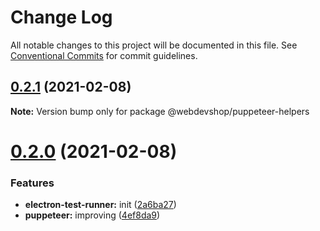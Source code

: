 # Change Log

All notable changes to this project will be documented in this file.
See [Conventional Commits](https://conventionalcommits.org) for commit guidelines.

## [0.2.1](https://github.com/webdevshop/webdevshop-lerna/compare/v0.2.0...v0.2.1) (2021-02-08)

**Note:** Version bump only for package @webdevshop/puppeteer-helpers





# [0.2.0](https://github.com/webdevshop/webdevshop-lerna/compare/v0.1.0...v0.2.0) (2021-02-08)


### Features

* **electron-test-runner:** init ([2a6ba27](https://github.com/webdevshop/webdevshop-lerna/commit/2a6ba2765dc853c89a686d2416bf9fdef4c7be12))
* **puppeteer:** improving ([4ef8da9](https://github.com/webdevshop/webdevshop-lerna/commit/4ef8da922c4297c6cb3d6d4a2d93401729558cef))
